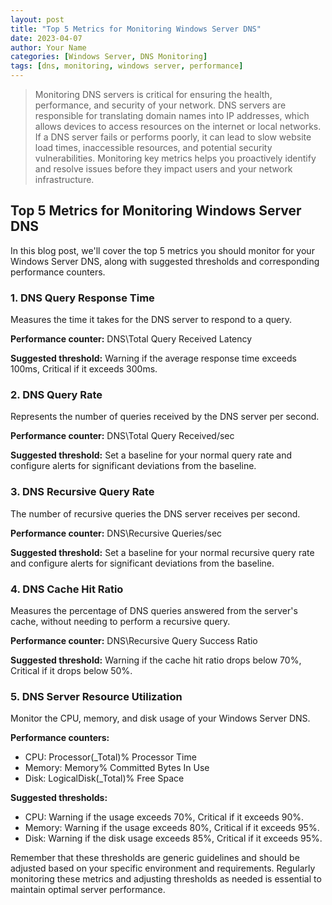 ```yaml
---
layout: post
title: "Top 5 Metrics for Monitoring Windows Server DNS"
date: 2023-04-07
author: Your Name
categories: [Windows Server, DNS Monitoring]
tags: [dns, monitoring, windows server, performance]
---
```


> Monitoring DNS servers is critical for ensuring the health, performance, and security of your network. DNS servers are responsible for translating domain names into IP addresses, which allows devices to access resources on the internet or local networks. If a DNS server fails or performs poorly, it can lead to slow website load times, inaccessible resources, and potential security vulnerabilities. Monitoring key metrics helps you proactively identify and resolve issues before they impact users and your network infrastructure.

<!--more-->

## Top 5 Metrics for Monitoring Windows Server DNS

In this blog post, we'll cover the top 5 metrics you should monitor for your Windows Server DNS, along with suggested thresholds and corresponding performance counters.

### 1. DNS Query Response Time

Measures the time it takes for the DNS server to respond to a query.

**Performance counter:** DNS\Total Query Received Latency

**Suggested threshold:** Warning if the average response time exceeds 100ms, Critical if it exceeds 300ms.

### 2. DNS Query Rate

Represents the number of queries received by the DNS server per second.

**Performance counter:** DNS\Total Query Received/sec

**Suggested threshold:** Set a baseline for your normal query rate and configure alerts for significant deviations from the baseline.

### 3. DNS Recursive Query Rate

The number of recursive queries the DNS server receives per second.

**Performance counter:** DNS\Recursive Queries/sec

**Suggested threshold:** Set a baseline for your normal recursive query rate and configure alerts for significant deviations from the baseline.

### 4. DNS Cache Hit Ratio

Measures the percentage of DNS queries answered from the server's cache, without needing to perform a recursive query.

**Performance counter:** DNS\Recursive Query Success Ratio

**Suggested threshold:** Warning if the cache hit ratio drops below 70%, Critical if it drops below 50%.

### 5. DNS Server Resource Utilization

Monitor the CPU, memory, and disk usage of your Windows Server DNS.

**Performance counters:**

- CPU: Processor(\_Total)\% Processor Time
- Memory: Memory\% Committed Bytes In Use
- Disk: LogicalDisk(\_Total)\% Free Space

**Suggested thresholds:**

- CPU: Warning if the usage exceeds 70%, Critical if it exceeds 90%.
- Memory: Warning if the usage exceeds 80%, Critical if it exceeds 95%.
- Disk: Warning if the disk usage exceeds 85%, Critical if it exceeds 95%.

Remember that these thresholds are generic guidelines and should be adjusted based on your specific environment and requirements. Regularly monitoring these metrics and adjusting thresholds as needed is essential to maintain optimal server performance.
